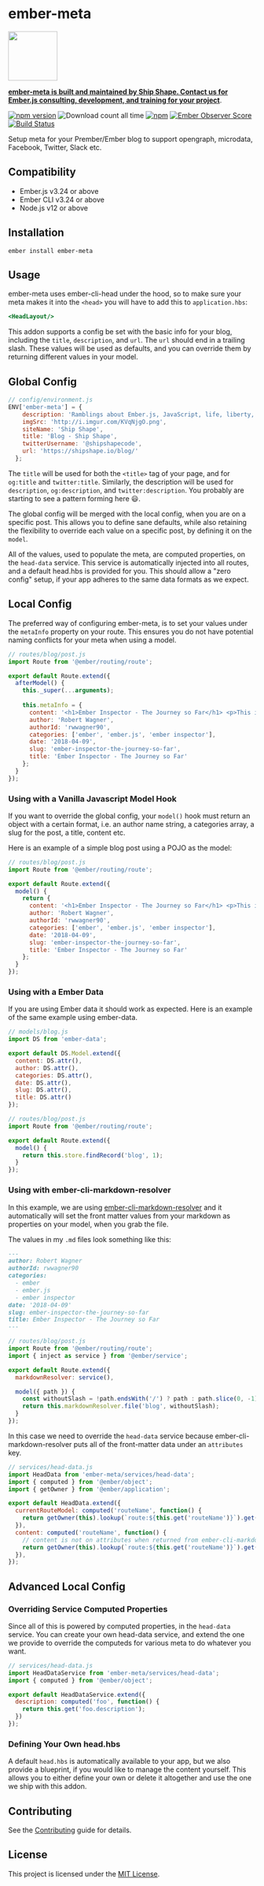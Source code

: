ember-meta
==============================================================================

<a href="https://shipshape.io/"><img src="http://i.imgur.com/DWHQjA5.png" width="100" height="100"/></a>

**[ember-meta is built and maintained by Ship Shape. Contact us for Ember.js consulting, development, and training for your project](https://shipshape.io/ember-consulting)**.

[![npm version](https://badge.fury.io/js/ember-meta.svg)](http://badge.fury.io/js/ember-meta)
![Download count all time](https://img.shields.io/npm/dt/ember-meta.svg)
[![npm](https://img.shields.io/npm/dm/ember-meta.svg)]()
[![Ember Observer Score](http://emberobserver.com/badges/ember-meta.svg)](http://emberobserver.com/addons/ember-meta)
[![Build Status](https://travis-ci.org/shipshapecode/ember-meta.svg)](https://travis-ci.org/shipshapecode/ember-meta)

Setup meta for your Prember/Ember blog to support opengraph, microdata, Facebook, Twitter, Slack etc.


Compatibility
------------------------------------------------------------------------------

* Ember.js v3.24 or above
* Ember CLI v3.24 or above
* Node.js v12 or above


Installation
------------------------------------------------------------------------------

```
ember install ember-meta
```

Usage
------------------------------------------------------------------------------
ember-meta uses ember-cli-head under the hood, so to make sure your meta makes it into the `<head>` you will have to
add this to `application.hbs`:

```hbs
<HeadLayout/>
```

This addon supports a config be set with the basic info for your blog, including the `title`,
`description`, and `url`. The `url` should end in a trailing slash. These values will be used as defaults, and
you can override them by returning different values in your model.

## Global Config

```js
// config/environment.js
ENV['ember-meta'] = {
    description: 'Ramblings about Ember.js, JavaScript, life, liberty, and the pursuit of happiness.',
    imgSrc: 'http://i.imgur.com/KVqNjgO.png',
    siteName: 'Ship Shape',
    title: 'Blog - Ship Shape',
    twitterUsername: '@shipshapecode',
    url: 'https://shipshape.io/blog/'
  };
```

The `title` will be used for both the `<title>` tag of your page, and for `og:title` and `twitter:title`. Similarly, the
description will be used for `description`, `og:description`, and `twitter:description`. You probably are starting to see
a pattern forming here :smiley:.

The global config will be merged with the local config, when you are on a specific post. This allows you to define
sane defaults, while also retaining the flexibility to override each value on a specific post, by defining it on the
`model`.

All of the values, used to populate the meta, are computed properties, on the `head-data` service. This service is
automatically injected into all routes, and a default head.hbs is provided for you. This should allow a "zero config"
setup, if your app adheres to the same data formats as we expect.

## Local Config

The preferred way of configuring ember-meta, is to set your values under the `metaInfo` property on your route.
This ensures you do not have potential naming conflicts for your meta when using a model.

```js
// routes/blog/post.js
import Route from '@ember/routing/route';

export default Route.extend({
  afterModel() {
    this._super(...arguments);
    
    this.metaInfo = {
      content: '<h1>Ember Inspector - The Journey so Far</h1> <p>This is a post body!</p>',
      author: 'Robert Wagner',
      authorId: 'rwwagner90',
      categories: ['ember', 'ember.js', 'ember inspector'],
      date: '2018-04-09',
      slug: 'ember-inspector-the-journey-so-far',
      title: 'Ember Inspector - The Journey so Far'  
    };
  }
});
```

### Using with a Vanilla Javascript Model Hook

If you want to override the global config, your `model()` hook must return an object with a certain format, i.e. an author
name string, a categories array, a slug for the post, a title, content etc.

Here is an example of a simple blog post using a POJO as the model:

```js
// routes/blog/post.js
import Route from '@ember/routing/route';

export default Route.extend({
  model() {
    return {
      content: '<h1>Ember Inspector - The Journey so Far</h1> <p>This is a post body!</p>',
      author: 'Robert Wagner',
      authorId: 'rwwagner90',
      categories: ['ember', 'ember.js', 'ember inspector'],
      date: '2018-04-09',
      slug: 'ember-inspector-the-journey-so-far',
      title: 'Ember Inspector - The Journey so Far'  
    };
  }
});
```

### Using with a Ember Data

If you are using Ember data it should work as expected. Here is an example of the same example using ember-data.

```js
// models/blog.js
import DS from 'ember-data';

export default DS.Model.extend({
  content: DS.attr(),
  author: DS.attr(),
  categories: DS.attr(),
  date: DS.attr(),
  slug: DS.attr(),
  title: DS.attr()
});
```

```js
// routes/blog/post.js
import Route from '@ember/routing/route';

export default Route.extend({
  model() {
    return this.store.findRecord('blog', 1);
  }
});
```

### Using with ember-cli-markdown-resolver

In this example, we are using [ember-cli-markdown-resolver](https://github.com/willviles/ember-cli-markdown-resolver)
and it automatically will set the front matter values from your markdown as properties on your model, when you grab the file.

The values in my `.md` files look something like this:

```md
---
author: Robert Wagner
authorId: rwwagner90
categories:
  - ember
  - ember.js
  - ember inspector
date: '2018-04-09'
slug: ember-inspector-the-journey-so-far
title: Ember Inspector - The Journey so Far
---
```

```js
// routes/blog/post.js
import Route from '@ember/routing/route';
import { inject as service } from '@ember/service';

export default Route.extend({
  markdownResolver: service(),

  model({ path }) {
    const withoutSlash = !path.endsWith('/') ? path : path.slice(0, -1);
    return this.markdownResolver.file('blog', withoutSlash);
  }
});
```

In this case we need to override the `head-data` service because ember-cli-markdown-resolver puts all of the
front-matter data under an `attributes` key.

```js
// services/head-data.js
import HeadData from 'ember-meta/services/head-data';
import { computed } from '@ember/object';
import { getOwner } from '@ember/application';

export default HeadData.extend({
  currentRouteModel: computed('routeName', function() {
    return getOwner(this).lookup(`route:${this.get('routeName')}`).get('currentModel.attributes');
  }),
  content: computed('routeName', function() {
    // content is not on attributes when returned from ember-cli-markdown-resolver
    return getOwner(this).lookup(`route:${this.get('routeName')}`).get('currentModel.content');
  }),
});
```


## Advanced Local Config

### Overriding Service Computed Properties

Since all of this is powered by computed properties, in the `head-data` service. You can create your own head-data service, and
extend the one we provide to override the computeds for various meta to do whatever you want.

```js
// services/head-data.js
import HeadDataService from 'ember-meta/services/head-data';
import { computed } from '@ember/object';

export default HeadDataService.extend({
  description: computed('foo', function() {
    return this.get('foo.description');
  })
});
```

### Defining Your Own head.hbs

A default `head.hbs` is automatically available to your app, but we also provide a blueprint, if you would like to manage the
content yourself. This allows you to either define your own or delete it altogether and use the one we ship with this addon.

Contributing
------------------------------------------------------------------------------

See the [Contributing](CONTRIBUTING.md) guide for details.

License
------------------------------------------------------------------------------

This project is licensed under the [MIT License](LICENSE.md).
